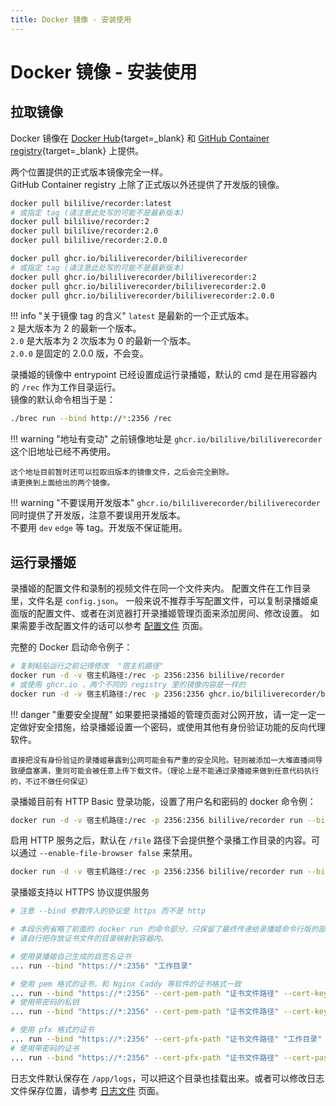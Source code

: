 ```yaml
---
title: Docker 镜像 - 安装使用
---
```

# Docker 镜像 - 安装使用

## 拉取镜像

Docker 镜像在 [Docker Hub](https://hub.docker.com/r/bililive/recorder/tags){target=_blank} 和 [GitHub Container registry](https://github.com/BililiveRecorder/BililiveRecorder/pkgs/container/bililiverecorder){target=_blank} 上提供。

两个位置提供的正式版本镜像完全一样。  
GitHub Container registry 上除了正式版以外还提供了开发版的镜像。

```bash
docker pull bililive/recorder:latest
# 或指定 tag (请注意此处写的可能不是最新版本)
docker pull bililive/recorder:2
docker pull bililive/recorder:2.0
docker pull bililive/recorder:2.0.0
```

```bash
docker pull ghcr.io/bililiverecorder/bililiverecorder
# 或指定 tag (请注意此处写的可能不是最新版本)
docker pull ghcr.io/bililiverecorder/bililiverecorder:2
docker pull ghcr.io/bililiverecorder/bililiverecorder:2.0
docker pull ghcr.io/bililiverecorder/bililiverecorder:2.0.0
```

!!! info "关于镜像 tag 的含义"
    `latest` 是最新的一个正式版本。  
    `2` 是大版本为 2 的最新一个版本。  
    `2.0` 是大版本为 2 次版本为 0 的最新一个版本。  
    `2.0.0` 是固定的 2.0.0 版，不会变。

录播姬的镜像中 entrypoint 已经设置成运行录播姬，默认的 cmd 是在用容器内的 `/rec` 作为工作目录运行。  
镜像的默认命令相当于是：

```sh
./brec run --bind http://*:2356 /rec
```

!!! warning "地址有变动"
    之前镜像地址是 `ghcr.io/bililive/bililiverecorder` 这个旧地址已经不再使用。

    这个地址目前暂时还可以拉取旧版本的镜像文件，之后会完全删除。  
    请更换到上面给出的两个镜像。

!!! warning "不要误用开发版本"
    `ghcr.io/bililiverecorder/bililiverecorder` 同时提供了开发版，注意不要误用开发版本。  
    不要用 `dev` `edge` 等 tag。开发版不保证能用。

## 运行录播姬

录播姬的配置文件和录制的视频文件在同一个文件夹内。
配置文件在工作目录里，文件名是 `config.json`。
一般来说不推荐手写配置文件，可以复制录播姬桌面版的配置文件、或者在浏览器打开录播姬管理页面来添加房间、修改设置。
如果需要手改配置文件的话可以参考 [配置文件](../config-file.md) 页面。

完整的 Docker 启动命令例子：

```sh
# 复制粘贴运行之前记得修改  "宿主机路径"
docker run -d -v 宿主机路径:/rec -p 2356:2356 bililive/recorder
# 或使用 ghcr.io ，两个不同的 registry 里的镜像内容是一样的
docker run -d -v 宿主机路径:/rec -p 2356:2356 ghcr.io/bililiverecorder/bililiverecorder
```

!!! danger "重要安全提醒"
    如果要把录播姬的管理页面对公网开放，请一定一定一定做好安全措施，给录播姬设置一个密码，或使用其他有身份验证功能的反向代理软件。

    直接把没有身份验证的录播姬暴露到公网可能会有严重的安全风险。轻则被添加一大堆直播间导致硬盘塞满，重则可能会被任意上传下载文件。（理论上是不能通过录播姬来做到任意代码执行的，不过不做任何保证）

录播姬目前有 HTTP Basic 登录功能，设置了用户名和密码的 docker 命令例：

```sh
docker run -d -v 宿主机路径:/rec -p 2356:2356 bililive/recorder run --bind "http://*:2356" --http-basic-user "用户名" --http-basic-pass "密码" /rec
```

启用 HTTP 服务之后，默认在 `/file` 路径下会提供整个录播工作目录的内容。可以通过 `--enable-file-browser false` 来禁用。

```sh
docker run -d -v 宿主机路径:/rec -p 2356:2356 bililive/recorder run --bind "http://*:2356" --enable-file-browser false /rec
```

录播姬支持以 HTTPS 协议提供服务

```sh
# 注意 --bind 参数传入的协议是 https 而不是 http

# 本段示例省略了前面的 docker run 的命令部分，只保留了最终传递给录播姬命令行版的部分。
# 请自行把存放证书文件的目录映射到容器内。

# 使用录播姬自己生成的自签名证书
... run --bind "https://*:2356" "工作目录"

# 使用 pem 格式的证书，和 Nginx Caddy 等软件的证书格式一致
... run --bind "https://*:2356" --cert-pem-path "证书文件路径" --cert-key-path "私钥文件路径" "工作目录"
# 使用带密码的私钥
... run --bind "https://*:2356" --cert-pem-path "证书文件路径" --cert-key-path "私钥文件路径" --cert-password "私钥密码" "工作目录"

# 使用 pfx 格式的证书
... run --bind "https://*:2356" --cert-pfx-path "证书文件路径" "工作目录"
# 使用带密码的证书
... run --bind "https://*:2356" --cert-pfx-path "证书文件路径" --cert-password "私钥密码" "工作目录"
```

日志文件默认保存在 `/app/logs`，可以把这个目录也挂载出来。或者可以修改日志文件保存位置，请参考 [日志文件](../log-file.md) 页面。
